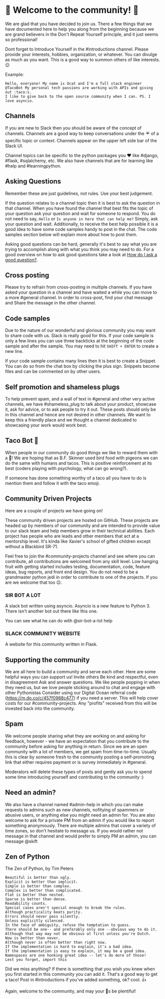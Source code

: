 # :tada: Welcome to the community! :tada:

We are glad that you have decided to join us.
There a few things that we have documented here to help you along from the beginning because we are grand believers in the Don't Repeat Yourself principle, and it just seems so professional!  

Dont forget to Introduce Yourself in the #introductions channel. Please provide your interests, hobbies, organization, or whatever. You can divulge as much as you want.  This is a good way to summon others of like interests. :wink:

Example:
```
Hello, everyone! My name is Ocat and I'm a full stack engineer @TacoBot My personal tech passions are working with APIs and giving out :taco:s. 
I like to give back to the open source community when I can. PS. I love asyncio. 
```

## Channels
If you are new to Slack then you should be aware of the concept of channels. Channels are a good way to keep conversations under the :umbrella: of a specific topic or context. Channels appear on the upper left side bar of the Slack UI.

Channel topics can be specific to the python packages you :heart: like #django, #flask, #sqlalchemy, etc. We also have channels that are for learning like #help and #learningpython. 

## Asking Questions
Remember these are just guidelines, not rules. Use your best judgement.

If the question relates to a channel topic then it is best to ask the question in that channel. When you have found the channel that best fits the topic of your question ask your question and wait for someone to respond. You do not need to say, `Hello` or `Is anyone in here that can help me?` Simply, ask your question and wait. Additionally, to receive the best help possible it is a good idea to have some code samples handy to post in the chat. The code samples section below will explain more about how to post them.

Asking good questions can be hard, generally it's best to say what you are trying to accomplish along with what you think you may need to do. For a good overview on how to ask good questions take a look at [How do I ask a good question?](https://stackoverflow.com/help/how-to-ask).

## Cross posting
Please try to refrain from cross-posting in multiple channels. If you have asked your question in a channel and have waited a while you can move to a more #general channel. In order to cross-post, find your chat message and Share the message in the other channel.

## Code samples
Due to the nature of our wonderful and glorious community you may want to share code with us. Slack is really good for this. If your code sample is only a few lines you can use three backticks at the beginning of the code sample and after the sample. You may need to hit `SHIFT + ENTER` to create a new line.

If your code sample contains many lines then it is best to create a Snippet. You can do so from the chat box by clicking the plus sign. Snippets become files and can be commented on by other users.

## Self promotion and shameless plugs
To help prevent spam, and a wall of text in #general and other very active  channels, we have #shameless_plug to talk about your product, showcase it, ask for advice, or to ask people to try it out. These posts should only be in this channel and hence are not desired in other channels. We want to keep this a friendly place and we thought a channel dedicated to showcasing your work would work best.

## Taco Bot :taco:
When people in our community do good things we like to reward them with a :taco:! We are hoping that as B.F. Skinner used bird food with pigeons we can do the same with humans and tacos. This is positive reinforcement at its best (coders playing with psychology, what can go wrong?). 

If someone has done something worthy of a taco all you have to do is mention them and follow it with the taco emoji. 

## Community Driven Projects
Here are a couple of projects we have going on!

These community driven projects are hosted on GitHub. These projects are headed up by members of our community and are intended to provide value to our slack team and help members grow in their technical abilities. Each project has people who are leads and other members that act at a mentorship level. It's kinda like Xavier's school of gifted children except without a Blackbird SR-71.

Feel free to join the #community-projects channel and see where you can contribute, all contributions are welcomed from any skill level.  Low hanging fruit with getting started includes testing, documentation, code, feature ideas, bug reports, and front end design. You do not need to be a grandmaster python jedi in order to contribute to one of the projects. If you are we welcome that too :wink:.

### SIR BOT A LOT 
A slack bot written using asyncio. Asyncio is a new feature to Python 3. There isn't another bot out there like this one.

You can see what he can do with @sir-bot-a-lot help

### SLACK COMMUNITY WEBSITE

A website for this community written in Flask.

## Supporting the community

We are all here to build a community and serve each other. Here are some helpful ways you can support us!
Invite others
Be kind and respectful, even in disagreement
Ask and answer questions. We like people popping in when they need us, but we love people sticking around to chat and engage with other Pythonistas
Consider using our Digital Ocean referral code (https://m.do.co/c/457f0988c477) if you need a server. This will help cover costs for our #community-projects. Any "profits" received from this will be invested back into the community.

## Spam
We welcome people sharing what they are working on and asking for feedback, however - we have an expectation that you contribute to the community before asking for anything in return. Since we are an open community with a lot of members, we get spam from time-to-time. Usually this is clear by someone fresh to the community posting a self-promoting link that either requires payment or is survey immediately in #general.

Moderators will delete these types of posts and gently ask you to spend some time introducing yourself and contributing to the community :) 

## Need an admin?
We also have a channel named #admin-help in which you can make requests to admins such as new channels, nofitying of spammers or abusive users, or anything else you might need an admin for. You are also welcome to ask for a private PM from an admin if you would like to report something anonymously. There are multiple admins that cover a variety of time zones, so don't hesitate to message us.  If you would rather not message in that channel and would prefer to simply PM an admin, you can message @skift 

## Zen of Python
The Zen of Python, by Tim Peters

    Beautiful is better than ugly.
    Explicit is better than implicit.
    Simple is better than complex.
    Complex is better than complicated.
    Flat is better than nested.
    Sparse is better than dense.
    Readability counts.
    Special cases aren't special enough to break the rules.
    Although practicality beats purity.
    Errors should never pass silently.
    Unless explicitly silenced.
    In the face of ambiguity, refuse the temptation to guess.
    There should be one-- and preferably only one --obvious way to do it.
    Although that way may not be obvious at first unless you're Dutch.
    Now is better than never.
    Although never is often better than right now.
    If the implementation is hard to explain, it's a bad idea.
    If the implementation is easy to explain, it may be a good idea.
    Namespaces are one honking great idea -- let's do more of those!
    Lest you forget, import this

Did we miss anything?
If there is something that you wish you knew when you first started in this community you can add it. That's a good way to get a taco! Post in #introductions if you've added something, ok? cool. :+1:

Again, welcome to the community, and may your :taco:s be plentiful!
